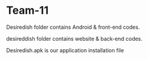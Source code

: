 Team-11
=======
Desiredish folder contains Android & front-end codes.

desireddish folder contains website & back-end codes.

Desiredish.apk is our application installation file
